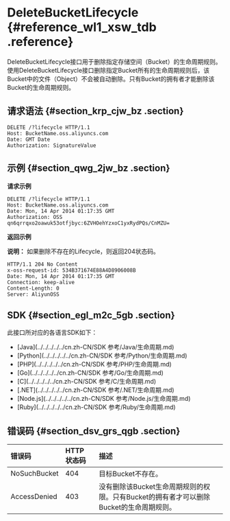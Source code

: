 # DeleteBucketLifecycle {#reference_wl1_xsw_tdb .reference}

DeleteBucketLifecycle接口用于删除指定存储空间（Bucket）的生命周期规则。使用DeleteBucketLifecycle接口删除指定Bucket所有的生命周期规则后，该Bucket中的文件（Object）不会被自动删除。只有Bucket的拥有者才能删除该Bucket的生命周期规则。

## 请求语法 {#section_krp_cjw_bz .section}

```
DELETE /?lifecycle HTTP/1.1
Host: BucketName.oss.aliyuncs.com
Date: GMT Date
Authorization: SignatureValue
```

## 示例 {#section_qwg_2jw_bz .section}

**请求示例**

```
DELETE /?lifecycle HTTP/1.1
Host: BucketName.oss.aliyuncs.com  
Date: Mon, 14 Apr 2014 01:17:35 GMT
Authorization: OSS qn6qrrqxo2oawuk53otfjbyc:6ZVHOehYzxoC1yxRydPQs/CnMZU=

```

**返回示例**

**说明：** 如果删除不存在的Lifecycle，则返回204状态码。

```
HTTP/1.1 204 No Content 
x-oss-request-id: 534B371674E88A4D8906008B
Date: Mon, 14 Apr 2014 01:17:35 GMT
Connection: keep-alive
Content-Length: 0  
Server: AliyunOSS

```

## SDK {#section_egl_m2c_5gb .section}

此接口所对应的各语言SDK如下：

-   [Java](../../../../../cn.zh-CN/SDK 参考/Java/生命周期.md)
-   [Python](../../../../../cn.zh-CN/SDK 参考/Python/生命周期.md)
-   [PHP](../../../../../cn.zh-CN/SDK 参考/PHP/生命周期.md)
-   [Go](../../../../../cn.zh-CN/SDK 参考/Go/生命周期.md)
-   [C](../../../../../cn.zh-CN/SDK 参考/C/生命周期.md)
-   [.NET](../../../../../cn.zh-CN/SDK 参考/.NET/生命周期.md)
-   [Node.js](../../../../../cn.zh-CN/SDK 参考/Node.js/生命周期.md)
-   [Ruby](../../../../../cn.zh-CN/SDK 参考/Ruby/生命周期.md)

## 错误码 {#section_dsv_grs_qgb .section}

|错误码|HTTP 状态码|描述|
|:--|:-------|:-|
|NoSuchBucket|404|目标Bucket不存在。|
|AccessDenied|403|没有删除该Bucket生命周期规则的权限。只有Bucket的拥有者才可以删除Bucket的生命周期规则。|

